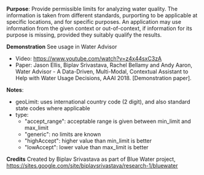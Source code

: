 **Purpose**:
  Provide permissible limits for analyzing water quality. The information
  is taken from different standards, purporting to be applicable at
  specific locations, and for specific purposes. An application may
  use information from the given context or out-of-context, if 
  information for its purpose is missing, provided they suitably
  qualify the results.


**Demonstration**
See usage in Water Advisor
  - Video: https://www.youtube.com/watch?v=z4x44sxC3zA
  - Paper: Jason Ellis, Biplav Srivastava, Rachel Bellamy and Andy Aaron, Water Advisor - A Data-Driven, Multi-Modal, Contextual Assistant to Help with Water Usage Decisions, AAAI 2018. [Demonstration paper].

**Notes**:
  - geoLimit: uses international country code (2 digit), and also standard
       state codes where applicable
  - type:
      * "accept_range": acceptable range is given between min_limit
            and max_limit
      * "generic": no limits are known
      * "highAccept": higher value than min_limit is better
      * "lowAccept": lower value than max_limit is better

**Credits**
Created  by Biplav Srivastava as part of Blue Water project, https://sites.google.com/site/biplavsrivastava/research-1/bluewater

